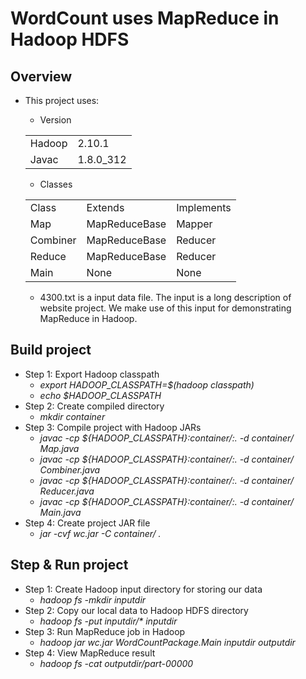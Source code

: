 # WordCount uses MapReduce in Hadoop HDFS

## Overview

* This project uses:
    * Version 
    <table>
    <tr>
        <td>Hadoop</td>
        <td>2.10.1</td>
    </tr>
    <tr>
        <td>Javac</td>
        <td>1.8.0_312</td>
    </tr>
   </table>
   
   * Classes 
    <table>
    <tr>
        <td>Class</td>
        <td>Extends</td>
        <td>Implements</td>
    </tr>
    <tr>
        <td>Map</td>
        <td>MapReduceBase</td>
        <td>Mapper</td>
    </tr>
   <tr>
        <td>Combiner</td>
        <td>MapReduceBase</td>
        <td>Reducer</td>
    </tr>
    <tr>
        <td>Reduce</td>
        <td>MapReduceBase</td>
        <td>Reducer</td>
    </tr>
    <tr>
        <td>Main</td>
        <td>None</td>
        <td>None</td>
    </tr>
   </table>
   
   * 4300.txt is a input data file. The input is a long description of website project. We make use of this input for demonstrating MapReduce in Hadoop.
   
## Build project

* Step 1: Export Hadoop classpath
  * *export HADOOP_CLASSPATH=$(hadoop classpath)*
  * *echo $HADOOP_CLASSPATH*
* Step 2: Create compiled directory
  * *mkdir container*
* Step 3: Compile project with Hadoop JARs
  * *javac -cp ${HADOOP_CLASSPATH}:container/:. -d container/ Map.java*
  * *javac -cp ${HADOOP_CLASSPATH}:container/:. -d container/ Combiner.java*
  * *javac -cp ${HADOOP_CLASSPATH}:container/:. -d container/ Reducer.java*
  * *javac -cp ${HADOOP_CLASSPATH}:container/:. -d container/ Main.java*
* Step 4: Create project JAR file
  * *jar -cvf wc.jar -C container/ .*
  
## Step & Run project

* Step 1: Create Hadoop input directory for storing our data
  * *hadoop fs -mkdir inputdir*
* Step 2: Copy our local data to Hadoop HDFS directory
  * *hadoop fs -put inputdir/\* inputdir*
* Step 3: Run MapReduce job in Hadoop
  * *hadoop jar wc.jar WordCountPackage.Main inputdir outputdir*
* Step 4: View MapReduce result
  * *hadoop fs -cat outputdir/part-00000*
